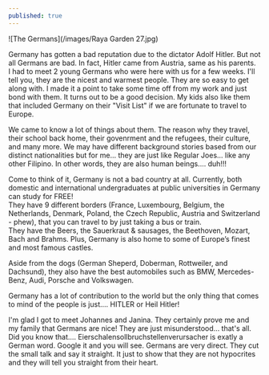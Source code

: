```yaml
---
published: true
---
```

![The Germans](/images/Raya Garden 27.jpg)

Germany has gotten a bad reputation due to the dictator Adolf Hitler. But not all Germans are bad. In fact, Hitler came from Austria, same as his parents.   
I had to meet 2 young Germans who were here with us for a few weeks. I'll tell you, they are the nicest and warmest people. They are so easy to get along with. I made it a point to take some time off from my work and just bond with them. It turns out to be a good decision. My kids also like them that included Germany on their "Visit List" if we are fortunate to travel to Europe.

We came to know a lot of things about them. The reason why they travel, their school back home, their govenrment and the refugees, their culture, and many more.
We may have different background stories based from our distinct nationalities but for me... they are just like Regular Joes... like any other Filipino. In other words, they are also human beings.... duh!!!

Come to think of it, Germany is not a bad country at all. Currently, both domestic and international undergraduates at public universities in Germany can study for FREE!   
They have 9 different borders (France, Luxembourg, Belgium, the Netherlands, Denmark, Poland, the Czech Republic, Austria and Switzerland - phew), that you can travel to by just taking a bus or train.   
They have the Beers, the Sauerkraut & sausages, the Beethoven, Mozart, Bach and Brahms. Plus, Germany is also home to some of Europe’s finest and most famous castles.   

Aside from the dogs (German Sheperd, Doberman, Rottweiler, and Dachsund), they also have the best automobiles such as BMW, Mercedes-Benz, Audi, Porsche and Volkswagen.

Germany has a lot of contribution to the world but the only thing that comes to mind of the people is just.... HITLER or Heil Hitler!   

I'm glad I got to meet Johannes and Janina. They certainly prove me and my family that Germans are nice! They are just misunderstood... that's all.
Did you know that.... Eierschalensollbruchstellenverursacher is exatly a German word. Google it and you will see. 
Germans are very direct. They cut the small talk and say it straight. It just to show that they are not hypocrites and they will tell you straight from their heart.